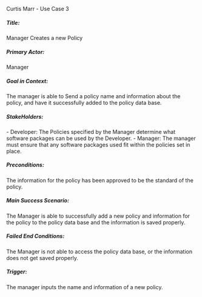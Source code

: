 Curtis Marr - Use Case 3

<h5>Title: </h5>
    Manager Creates a new Policy

<h5>Primary Actor: </h5>
    Manager

<h5>Goal in Context: </h5>
    The manager is able to Send a policy name and information about the policy, and have it successfully
    added to the policy data base.

<h5>StakeHolders: </h5>
    - Developer: The Policies specified by the Manager determine what software packages can be used by the Developer.
    - Manager: The manager must ensure that any software packages used fit within the policies set in place.
    

<h5>Preconditions:</h5>
    The information for the policy has been approved to be the standard of the policy.

<h5>Main Success Scenario:</h5>
    The Manager is able to successfully add a new policy and information for the policy to the policy data base and
    the information is saved properly.
    
<h5>Failed End Conditions:</h5>
    The Manager is not able to access the policy data base, or the information does not get saved properly.

<h5>Trigger:</h5>
    The manager inputs the name and information of a new policy.
